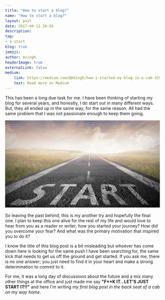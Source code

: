 ```yaml
---
title: "How to start a blog?"
name: "How to start a blog?"
layout: post
date: 2017-04-11 20:54
description:
tag: 
- a start
blog: true
jemoji:
author: msingh
headerImage: true
externalLink: false
medium: 
    link: https://medium.com/@mSingh/how-i-started-my-blog-in-a-cab-319f81a9b9c1
    text: Read more on Medium
---
```


This has been a long due task for me. I have been thinking of starting my blog for several years, and honestly, I do start out in many different ways. But, they all ended up in the same way, for the same reason. All had the same problem that I was not passionate enough to keep them going. 

<div class="text-center">
<img src="/assets/images/how_to_start_a_blog.jpg"/>

<!--![dsf](/assets/images/how_to_start_a_blog.jpg)-->

</div>

So leaving the past behind, this is my another try and hopefully the final one. I plan to keep this one alive for the rest of my life and would love to hear from you as a reader or writer, how you started your journey? How did you overcome your fear? And what was the primary motivation that inspired you to do it? 

I know the title of this blog post is a bit misleading but whoever has come down here is looking for the same push I have been searching for, the same kick that needs to get us off the ground and get started. If you ask me, there is no one answer; you just need to find it in your heart and make a strong determination to commit to it. 

For me, it was a long day of discussions about the future and a mix many other things at the office and just made me say __"F**K IT.. LET'S JUST START IT!!"__ and here I'm writing *my first blog post in the back seat of a cab on my way home*.
